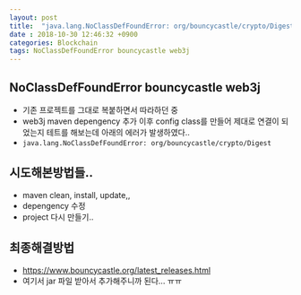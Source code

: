 ```yaml
---
layout: post
title:  "java.lang.NoClassDefFoundError: org/bouncycastle/crypto/Digest error"
date : 2018-10-30 12:46:32 +0900
categories: Blockchain
tags: NoClassDefFoundError bouncycastle web3j
---
```


## NoClassDefFoundError bouncycastle web3j
- 기존 프로젝트를 그대로 복붙하면서 따라하던 중
- web3j maven depengency 추가 이후 config class를 만들어 제대로 연결이 되었는지 테트를 해보는데 아래의 에러가 발생하였다..
- `java.lang.NoClassDefFoundError: org/bouncycastle/crypto/Digest`

## 시도해본방법들..
- maven clean, install, update,,
- depengency 수정
- project 다시 만들기..

## 최종해결방법
- https://www.bouncycastle.org/latest_releases.html 
- 여기서 jar 파일 받아서 추가해주니까 된다... ㅠㅠ